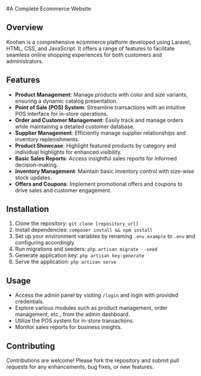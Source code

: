 #A Complete Ecommerce Website

## Overview
Koohen is a comprehensive ecommerce platform developed using Laravel, HTML, CSS, and JavaScript. It offers a range of features to facilitate seamless online shopping experiences for both customers and administrators.

## Features
- **Product Management**: Manage products with color and size variants, ensuring a dynamic catalog presentation.
- **Point of Sale (POS) System**: Streamline transactions with an intuitive POS interface for in-store operations.
- **Order and Customer Management**: Easily track and manage orders while maintaining a detailed customer database.
- **Supplier Management**: Efficiently manage supplier relationships and inventory replenishments.
- **Product Showcase**: Highlight featured products by category and individual highlights for enhanced visibility.
- **Basic Sales Reports**: Access insightful sales reports for informed decision-making.
- **Inventory Management**: Maintain basic inventory control with size-wise stock updates.
- **Offers and Coupons**: Implement promotional offers and coupons to drive sales and customer engagement.

## Installation
1. Clone the repository: `git clone [repository_url]`
2. Install dependencies: `composer install && npm install`
3. Set up your environment variables by renaming `.env.example` to `.env` and configuring accordingly.
4. Run migrations and seeders: `php artisan migrate --seed`
5. Generate application key: `php artisan key:generate`
6. Serve the application: `php artisan serve`

## Usage
- Access the admin panel by visiting `/login` and login with provided credentials.
- Explore various modules such as product management, order management, etc., from the admin dashboard.
- Utilize the POS system for in-store transactions.
- Monitor sales reports for business insights.

## Contributing
Contributions are welcome! Please fork the repository and submit pull requests for any enhancements, bug fixes, or new features.


